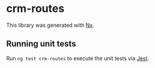 # crm-routes

This library was generated with [Nx](https://nx.dev).

## Running unit tests

Run `ng test crm-routes` to execute the unit tests via [Jest](https://jestjs.io).
